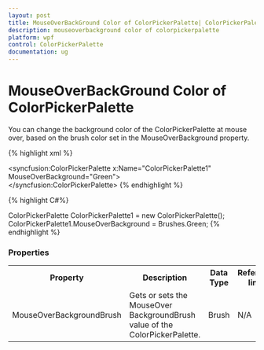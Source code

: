 ```yaml
---
layout: post
title: MouseOverBackGround Color of ColorPickerPalette| ColorPickerPalette | Wpf | Syncfusion
description: mouseoverbackground color of colorpickerpalette
platform: wpf
control: ColorPickerPalette
documentation: ug
---
```


# MouseOverBackGround Color of ColorPickerPalette

You can change the background color of the ColorPickerPalette at mouse over, based on the brush color set in the MouseOverBackground property.



{% highlight xml %}

  
<syncfusion:ColorPickerPalette  x:Name="ColorPickerPalette1" MouseOverBackground="Green">       
</syncfusion:ColorPickerPalette>
{% endhighlight %}

{% highlight C#%}


ColorPickerPalette ColorPickerPalette1 = new ColorPickerPalette();
ColorPickerPalette1.MouseOverBackground = Brushes.Green;
{% endhighlight %}


### Properties

  

<table>
<tr>
<th>
Property</th><th>
Description</th><th>
Data Type</th><th>
Reference links</th></tr>
<tr>
<td>
MouseOverBackgroundBrush </td><td>
Gets or sets the MouseOver BackgroundBrush value of the ColorPickerPalette.</td><td>
Brush </td><td>
N/A </td></tr>
</table>


